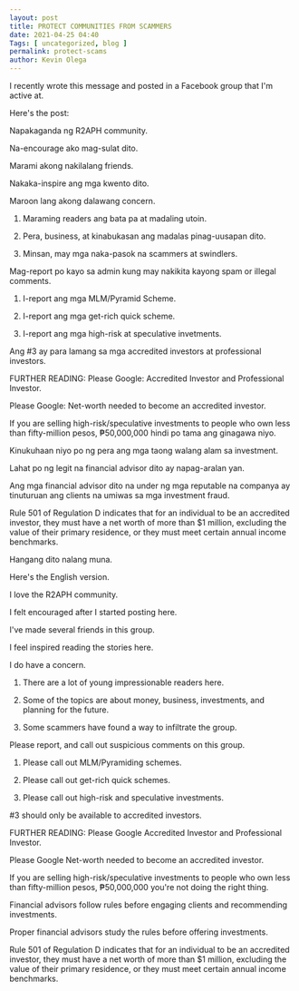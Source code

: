 ```yaml
--- 
layout: post 
title: PROTECT COMMUNITIES FROM SCAMMERS
date: 2021-04-25 04:40
Tags: [ uncategorized, blog ]
permalink: protect-scams 
author: Kevin Olega 
--- 
```

I recently wrote this message and posted in a Facebook group that I'm active at.

Here's the post:

Napakaganda ng R2APH community.

Na-encourage ako mag-sulat dito.

Marami akong nakilalang friends.

Nakaka-inspire ang mga kwento dito.

Maroon lang akong dalawang concern.

1. Maraming readers ang bata pa at madaling utoin.

2. Pera, business, at kinabukasan ang madalas pinag-uusapan dito.

3. Minsan, may mga naka-pasok na scammers at swindlers.

Mag-report po kayo sa admin kung may nakikita kayong spam or illegal comments.

1. I-report ang mga MLM/Pyramid Scheme.

2. I-report ang mga get-rich quick scheme.

3. I-report ang mga high-risk at speculative invetments.

Ang #3 ay para lamang sa mga accredited investors at professional investors. 

FURTHER READING: Please Google: Accredited Investor and Professional Investor.

Please Google: Net-worth needed to become an accredited investor.

If you are selling high-risk/speculative investments to people who own less than fifty-million pesos, ₱50,000,000 hindi po tama ang ginagawa niyo.

Kinukuhaan niyo po ng pera ang mga taong walang alam sa investment.

Lahat po ng legit na financial advisor dito ay napag-aralan yan.

Ang mga financial advisor dito na under ng mga reputable na companya ay tinuturuan ang clients na umiwas sa mga investment fraud.

Rule 501 of Regulation D indicates that for an individual to be an accredited investor, they must have a net worth of more than $1 million, excluding the value of their primary residence, or they must meet certain annual income benchmarks.

Hangang dito nalang muna.

Here's the English version.

I love the R2APH community.

I felt encouraged after I started posting here.

I've made several friends in this group.

I feel inspired reading the stories here.

I do have a concern.

1. There are a lot of young impressionable readers here.

2. Some of the topics are about money, business, investments, and planning for the future.

3. Some scammers have found a way to infiltrate the group.

Please report, and call out suspicious comments on this group.

1. Please call out MLM/Pyramiding schemes.

2. Please call out get-rich quick schemes.

3. Please call out high-risk and speculative investments.

#3 should only be available to accredited investors.

FURTHER READING: Please Google Accredited Investor and Professional Investor.

Please Google Net-worth needed to become an accredited investor.

If you are selling high-risk/speculative investments to people who own less than fifty-million pesos, ₱50,000,000 you're not doing the right thing.

Financial advisors follow rules before engaging clients and recommending investments.

Proper financial advisors study the rules before offering investments.

Rule 501 of Regulation D indicates that for an individual to be an accredited investor, they must have a net worth of more than $1 million, excluding the value of their primary residence, or they must meet certain annual income benchmarks.

